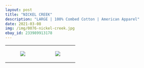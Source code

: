 ```yaml
---
layout: post
title: "NICKEL CREEK"
description: "LARGE | 100% Combed Cotton | American Apparel"
date: 2021-03-08
img: /img/0076-nickel-creek.jpg
ebay_id: 233989913178
---
```




<table style="width:100%;"><tr><td style="vertical-align:top;">
      <figure class="tmblr-full" data-orig-height="2048" data-orig-width="1365" data-orig-src="https://concertshirts.netlify.app/shirts/0076/0076-01.jpg"><img src="https://64.media.tumblr.com/f5bb19698b28a5bda45bd3b7188438aa/c0c470ee72e5042a-48/s540x810/b2b4bd0e69c807826d5795ce83f9c8f4d2075332.jpg" data-orig-height="2048" data-orig-width="1365" data-orig-src="https://concertshirts.netlify.app/shirts/0076/0076-01.jpg"/></figure></td>
    <td style="vertical-align:top;">
      <figure class="tmblr-full" data-orig-height="2048" data-orig-width="1365" data-orig-src="https://concertshirts.netlify.app/shirts/0076/0076-02.jpg"><img src="https://64.media.tumblr.com/61d9ca988d759b912084ecfbc3c529ed/c0c470ee72e5042a-64/s540x810/194a94d1d54008675106d7f7b7950cf3bd5d5b60.jpg" data-orig-height="2048" data-orig-width="1365" data-orig-src="https://concertshirts.netlify.app/shirts/0076/0076-02.jpg"/></figure></td>
  </tr></table>
